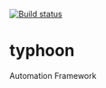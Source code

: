 [![Build status](https://ci.appveyor.com/api/projects/status/lm7wvebmdfp57d67/branch/master?svg=true)](https://ci.appveyor.com/project/yurii_hunter/macro-specflow/branch/master)

# typhoon
Automation Framework
